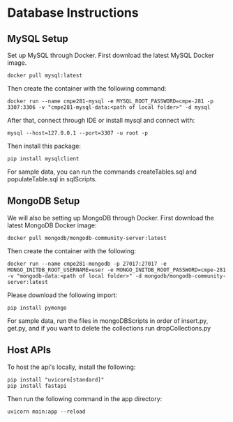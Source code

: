 # Database Instructions

## MySQL Setup

Set up MySQL through Docker. First download the latest MySQL Docker image.

```
docker pull mysql:latest
```

Then create the container with the following command:

```
docker run --name cmpe281-mysql -e MYSQL_ROOT_PASSWORD=cmpe-281 -p 3307:3306 -v "cmpe281-mysql-data:<path of local folder>" -d mysql
```

After that, connect through IDE or install mysql and connect with:

```
mysql --host=127.0.0.1 --port=3307 -u root -p
```

Then install this package:

```
pip install mysqlclient
```

For sample data, you can run the commands createTables.sql and populateTable.sql in sqlScripts.

## MongoDB Setup

We will also be setting up MongoDB through Docker. First download the latest MongoDB Docker image:

```
docker pull mongodb/mongodb-community-server:latest
```

Then create the container with the following:

```
docker run --name cmpe281-mongodb -p 27017:27017 -e MONGO_INITDB_ROOT_USERNAME=user -e MONGO_INITDB_ROOT_PASSWORD=cmpe-281 -v "mongodb-data:<path of local folder>" -d mongodb/mongodb-community-server:latest
```

Please download the following import:

```
pip install pymongo
```

For sample data, run the files in mongoDBScripts in order of insert.py, get.py, and if you want to delete the collections run dropCollections.py

## Host APIs
To host the api's locally, install the following:

```
pip install "uvicorn[standard]"
pip install fastapi
```

Then run the following command in the app directory:

```
uvicorn main:app --reload
```



